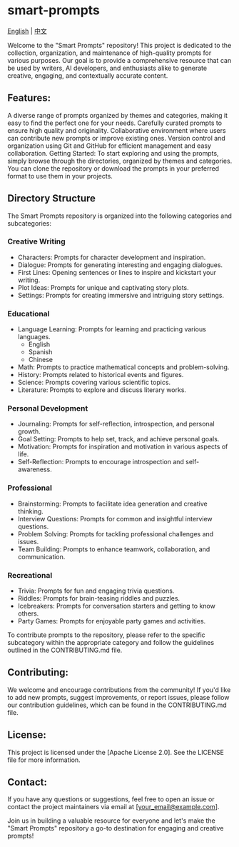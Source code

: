 # smart-prompts

[English](./README.md) | [中文](./README_cn.md)

Welcome to the "Smart Prompts" repository! This project is dedicated to the collection, organization, and maintenance of high-quality prompts for various purposes. Our goal is to provide a comprehensive resource that can be used by writers, AI developers, and enthusiasts alike to generate creative, engaging, and contextually accurate content.

## Features:

A diverse range of prompts organized by themes and categories, making it easy to find the perfect one for your needs.
Carefully curated prompts to ensure high quality and originality.
Collaborative environment where users can contribute new prompts or improve existing ones.
Version control and organization using Git and GitHub for efficient management and easy collaboration.
Getting Started:
To start exploring and using the prompts, simply browse through the directories, organized by themes and categories. You can clone the repository or download the prompts in your preferred format to use them in your projects.

## Directory Structure

The Smart Prompts repository is organized into the following categories and subcategories:

### Creative Writing
- Characters: Prompts for character development and inspiration.
- Dialogue: Prompts for generating interesting and engaging dialogues.
- First Lines: Opening sentences or lines to inspire and kickstart your writing.
- Plot Ideas: Prompts for unique and captivating story plots.
- Settings: Prompts for creating immersive and intriguing story settings.

### Educational
- Language Learning: Prompts for learning and practicing various languages.
  - English
  - Spanish
  - Chinese
- Math: Prompts to practice mathematical concepts and problem-solving.
- History: Prompts related to historical events and figures.
- Science: Prompts covering various scientific topics.
- Literature: Prompts to explore and discuss literary works.

### Personal Development
- Journaling: Prompts for self-reflection, introspection, and personal growth.
- Goal Setting: Prompts to help set, track, and achieve personal goals.
- Motivation: Prompts for inspiration and motivation in various aspects of life.
- Self-Reflection: Prompts to encourage introspection and self-awareness.

### Professional
- Brainstorming: Prompts to facilitate idea generation and creative thinking.
- Interview Questions: Prompts for common and insightful interview questions.
- Problem Solving: Prompts for tackling professional challenges and issues.
- Team Building: Prompts to enhance teamwork, collaboration, and communication.

### Recreational
- Trivia: Prompts for fun and engaging trivia questions.
- Riddles: Prompts for brain-teasing riddles and puzzles.
- Icebreakers: Prompts for conversation starters and getting to know others.
- Party Games: Prompts for enjoyable party games and activities.

To contribute prompts to the repository, please refer to the specific subcategory within the appropriate category and follow the guidelines outlined in the CONTRIBUTING.md file.


## Contributing:
We welcome and encourage contributions from the community! If you'd like to add new prompts, suggest improvements, or report issues, please follow our contribution guidelines, which can be found in the CONTRIBUTING.md file.

## License:
This project is licensed under the [Apache License 2.0]. See the LICENSE file for more information.

## Contact:
If you have any questions or suggestions, feel free to open an issue or contact the project maintainers via email at [your_email@example.com].

Join us in building a valuable resource for everyone and let's make the "Smart Prompts" repository a go-to destination for engaging and creative prompts!
